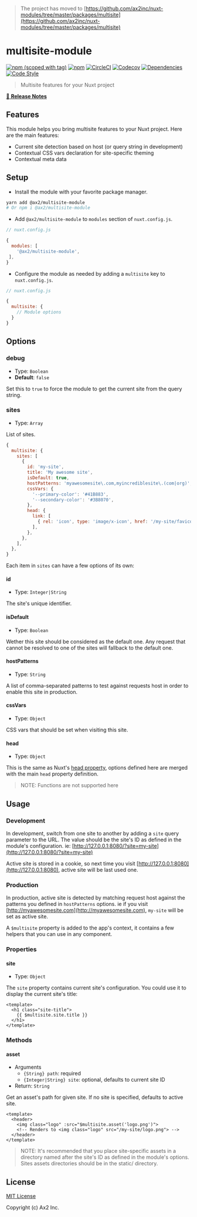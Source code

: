 > The project has moved to [https://github.com/ax2inc/nuxt-modules/tree/master/packages/multisite](https://github.com/ax2inc/nuxt-modules/tree/master/packages/multisite)

# multisite-module
[![npm (scoped with tag)](https://img.shields.io/npm/v/@ax2/multisite-module/latest.svg?style=flat-square)](https://npmjs.com/package/@ax2/multisite-module)
[![npm](https://img.shields.io/npm/dt/@ax2/multisite-module.svg?style=flat-square)](https://npmjs.com/package/@ax2/multisite-module)
[![CircleCI](https://img.shields.io/circleci/project/github/ax2inc/multisite-module.svg?style=flat-square)](https://circleci.com/gh/ax2inc/multisite-module)
[![Codecov](https://img.shields.io/codecov/c/github/ax2inc/multisite-module.svg?style=flat-square)](https://codecov.io/gh/ax2inc/multisite-module)
[![Dependencies](https://david-dm.org/ax2inc/multisite-module/status.svg?style=flat-square)](https://david-dm.org/ax2inc/multisite-module)
[![Code Style](https://badgen.net/badge/code%20style/airbnb/ff5a5f?icon=airbnb)](https://github.com/airbnb/javascript)


> Multisite features for your Nuxt project

[📖 **Release Notes**](./CHANGELOG.md)

## Features

This module helps you bring multisite features to your Nuxt project. Here are the main features:

- Current site detection based on host (or query string in development)
- Contextual CSS vars declaration for site-specific theming
- Contextual meta data

## Setup

- Install the module with your favorite package manager.

```sh
yarn add @ax2/multisite-module
# Or npm i @ax2/multisite-module
```

- Add `@ax2/multisite-module` to `modules` section of `nuxt.config.js`.

```js
// nuxt.config.js

{
  modules: [
    '@ax2/multisite-module',
 ],
}
```

- Configure the module as needed by adding a `multisite` key to `nuxt.config.js`.

```js
// nuxt.config.js

{
  multisite: {
  	// Module options
  }
}
```


## Options

### debug

- Type: `Boolean`
- **Default**: `false`

Set this to `true` to force the module to get the current site from the query string.

### sites

- Type: `Array`

List of sites.

```js
{
  multisite: {
    sites: [
      {
        id: 'my-site',
        title: 'My awesome site',
        isDefault: true,
        hostPatterns: 'myawesomesite\.com,myincrediblesite\.(com|org)',
        cssVars: {
          '--primary-color': '#41B883',
          '--secondary-color': '#3B8070',
        },
        head: {
          link: [
            { rel: 'icon', type: 'image/x-icon', href: '/my-site/favicon.ico' },
          ],
        },
      },
    ],
  },
}
```

Each item in `sites` can have a few options of its own:

#### id

- Type: `Integer|String`

The site's unique identifier.

#### isDefault

- Type: `Boolean`

Wether this site should be considered as the default one. Any request that cannot be resolved to one of the sites will fallback to the default one.

#### hostPatterns

- Type: `String`

A list of comma-separated patterns to test against requests host in order to enable this site in production.

#### cssVars

- Type: `Object`

CSS vars that should be set when visiting this site.

#### head

- Type: `Object`

This is the same as Nuxt's [head property](https://nuxtjs.org/api/configuration-head#the-head-property), options defined here are merged with the main `head` property definition.

> NOTE: Functions are not supported here

## Usage

### Development

In development, switch from one site to another by adding a `site` query parameter to the URL. The value should be the site's ID as defined in the module's configuration. ie: [http://127.0.0.1:8080/?site=my-site](http://127.0.0.1:8080/?site=my-site)

Active site is stored in a cookie, so next time you visit [http://127.0.0.1:8080](http://127.0.0.1:8080), active site will be last used one.

### Production

In production, active site is detected by matching request host against the patterns you defined in `hostPatterns` options. ie if you visit [http://myawesomesite.com](http://myawesomesite.com), `my-site` will be set as active site.

A `$multisite` property is added to the app's context, it contains a few helpers that you can use in any component.

### Properties

#### site

- Type: `Object`

The `site` property contains current site's configuration. You could use it to display the current site's title:

```vue
<template>
  <h1 class="site-title">
    {{ $multisite.site.title }}
  </h1>
</template>
```

### Methods

#### asset

- Arguments
  - `{String} path`: required
  - `{Integer|String} site`: optional, defaults to current site ID
- Return: `String`

Get an asset's path for given site. If no site is specified, defaults to active site.

```vue
<template>
  <header>
    <img class="logo" :src="$multisite.asset('logo.png')">
    <!-- Renders to <img class="logo" src="/my-site/logo.png"> -->
  </header>
</template>
```

> NOTE: It's recommended that you place site-specific assets in a directory named after the site's ID as defined in the module's options. Sites assets directories should be in the static/ directory.

## License

[MIT License](./LICENSE)

Copyright (c) Ax2 Inc.
